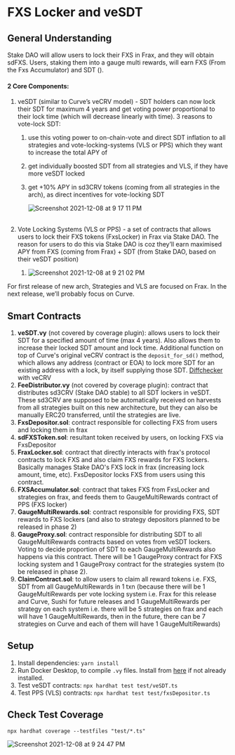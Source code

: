 # FXS Locker and veSDT

## General Understanding

Stake DAO will allow users to lock their FXS in Frax, and they will obtain sdFXS. Users, staking them into a gauge multi rewards, will earn FXS (From the Fxs Accumulator) and SDT ().

#### 2 Core Components:

1. veSDT (similar to Curve’s veCRV model) - SDT holders can now lock their SDT for maximum 4 years and get voting power proportional to their lock time (which will decrease linearly with time). 3 reasons to vote-lock SDT:

   1. use this voting power to on-chain-vote and direct SDT inflation to all strategies and vote-locking-systems (VLS or PPS) which they want to increase the total APY of
   2. get individually boosted SDT from all strategies and VLS, if they have more veSDT locked
   3. get +10% APY in sd3CRV tokens (coming from all strategies in the arch), as direct incentives for vote-locking SDT
   
      ![Screenshot 2021-12-08 at 9 17 11 PM](https://user-images.githubusercontent.com/22425782/145238612-22e9374d-baf0-4c07-8543-b1aab536ffb8.png)
      </br></br>

2. Vote Locking Systems (VLS or PPS) - a set of contracts that allows users to lock their FXS tokens (FxsLocker) in Frax via Stake DAO. The reason for users to do this via Stake DAO is coz they’ll earn maximised APY from FXS (coming from Frax) + SDT (from Stake DAO, based on their veSDT position)
   1. ![Screenshot 2021-12-08 at 9 21 02 PM](https://user-images.githubusercontent.com/22425782/145239266-d4e52cfe-62d6-4626-a0a9-516e40e060b3.png)


For first release of new arch, Strategies and VLS are focused on Frax. In the next release, we’ll probably focus on Curve.

## Smart Contracts
1. **veSDT.vy** (not covered by coverage plugin): allows users to lock their SDT for a specified amount of time (max 4 years). Also allows them to increase their locked SDT amount and lock time. Additional function on top of Curve's original veCRV contract is the `deposit_for_sd()` method, which allows any address (contract or EOA) to lock more SDT for an existing address with a lock, by itself supplying those SDT. [Diffchecker](https://www.diffchecker.com/KlfDdLCk) with veCRV
2. **FeeDistributor.vy** (not covered by coverage plugin): contract that distributes sd3CRV (Stake DAO stable) to all SDT lockers in veSDT. These sd3CRV are supposed to be automatically received on harvests from all strategies built on this new architecture, but they can also be manually ERC20 transferred, until the strategies are live.
2. **FxsDepositor.sol**: contract responsible for collecting FXS from users and locking them in frax
3. **sdFXSToken.sol**: resultant token received by users, on locking FXS via FxsDepositor
4. **FraxLocker.sol**: contract that directly interacts with frax's protocol contracts to lock FXS and also claim FXS rewards for FXS lockers. Basically manages Stake DAO's FXS lock in frax (increasing lock amount, time, etc). FxsDepositor locks FXS from users using this contract.
5. **FXSAccumulator.sol**: contract that takes FXS from FxsLocker and strategies on frax, and feeds them to GaugeMultiRewards contract of PPS (FXS locker)
6. **GaugeMultiRewards.sol**: contract responsible for providing FXS, SDT rewards to FXS lockers (and also to strategy depositors planned to be released in phase 2)
7. **GaugeProxy.sol**: contract responsible for distributing SDT to all GaugeMultiRewards contracts based on votes from veSDT lockers. Voting to decide proportion of SDT to each GaugeMultiRewards also happens via this contract. There will be 1 GaugeProxy contract for FXS locking system and 1 GaugeProxy contract for the strategies system (to be released in phase 2).
9. **ClaimContract.sol**: to allow users to claim all reward tokens i.e. FXS, SDT from all GaugeMultiRewards in 1 txn (because there will be 1 GaugeMultiRewards per vote locking system i.e. Frax for this release and Curve, Sushi for future releases and 1 GaugeMultiRewards per strategy on each system i.e. there will be 5 strategies on frax and each will have 1 GaugeMultiRewards, then in the future, there can be 7 strategies on Curve and each of them will have 1 GaugeMultiRewards)

## Setup

1. Install dependencies: `yarn install`
2. Run Docker Desktop, to compile `.vy` files. Install from [here](https://www.docker.com/products/docker-desktop) if not already installed.
2. Test veSDT contracts: `npx hardhat test test/veSDT.ts`
3. Test PPS (VLS) contracts: `npx hardhat test test/fxsDepositor.ts`

## Check Test Coverage

`npx hardhat coverage --testfiles "test/*.ts"`

![Screenshot 2021-12-08 at 9 24 47 PM](https://user-images.githubusercontent.com/2848253/147950748-619d5d8e-e6ee-48b8-ab77-5b886011043a.png)
